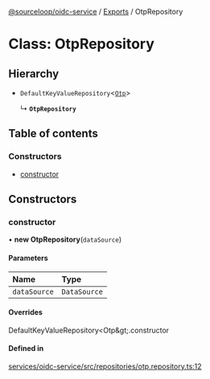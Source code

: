 [@sourceloop/oidc-service](../README.md) / [Exports](../modules.md) / OtpRepository

# Class: OtpRepository

## Hierarchy

- `DefaultKeyValueRepository`<[`Otp`](Otp.md)\>

  ↳ **`OtpRepository`**

## Table of contents

### Constructors

- [constructor](OtpRepository.md#constructor)

## Constructors

### constructor

• **new OtpRepository**(`dataSource`)

#### Parameters

| Name | Type |
| :------ | :------ |
| `dataSource` | `DataSource` |

#### Overrides

DefaultKeyValueRepository&lt;Otp\&gt;.constructor

#### Defined in

[services/oidc-service/src/repositories/otp.repository.ts:12](https://github.com/sourcefuse/loopback4-microservice-catalog/blob/68ec38a2a/services/oidc-service/src/repositories/otp.repository.ts#L12)
